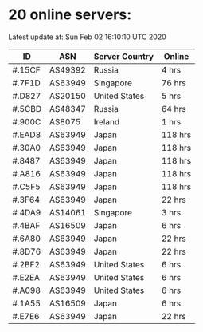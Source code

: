 # 20 online servers:

Latest update at: Sun Feb 02 16:10:10 UTC 2020

| ID | ASN | Server Country | Online |
| -- | --- | -------------- | ------ |
| #.15CF | AS49392 | Russia | 4 hrs |
| #.7F1D | AS63949 | Singapore | 76 hrs |
| #.D827 | AS20150 | United States | 5 hrs |
| #.5CBD | AS48347 | Russia | 64 hrs |
| #.900C | AS8075 | Ireland | 1 hrs |
| #.EAD8 | AS63949 | Japan | 118 hrs |
| #.30A0 | AS63949 | Japan | 118 hrs |
| #.8487 | AS63949 | Japan | 118 hrs |
| #.A816 | AS63949 | Japan | 118 hrs |
| #.C5F5 | AS63949 | Japan | 118 hrs |
| #.3F64 | AS63949 | Japan | 22 hrs |
| #.4DA9 | AS14061 | Singapore | 3 hrs |
| #.4BAF | AS16509 | Japan | 6 hrs |
| #.6A80 | AS63949 | Japan | 22 hrs |
| #.8D76 | AS63949 | Japan | 22 hrs |
| #.2BF2 | AS63949 | United States | 6 hrs |
| #.E2EA | AS63949 | United States | 6 hrs |
| #.A098 | AS63949 | United States | 6 hrs |
| #.1A55 | AS16509 | Japan | 6 hrs |
| #.E7E6 | AS63949 | Japan | 22 hrs |

